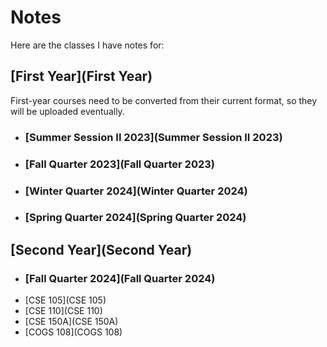 # Notes
Here are the classes I have notes for: 

## [First Year](First Year)
First-year courses need to be converted from their current format, so they will be uploaded eventually.

- ### [Summer Session II 2023](Summer Session II 2023)

- ### [Fall Quarter 2023](Fall Quarter 2023)

- ### [Winter Quarter 2024](Winter Quarter 2024)

- ### [Spring Quarter 2024](Spring Quarter 2024)

## [Second Year](Second Year)

- ### [Fall Quarter 2024](Fall Quarter 2024)
- [CSE 105](CSE 105)
- [CSE 110](CSE 110)
- [CSE 150A](CSE 150A)
- [COGS 108](COGS 108)
